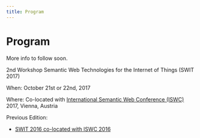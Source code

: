 ```yaml
---
title: Program
---
```

# Program
More info to follow soon.

2nd Workshop Semantic Web Technologies for the Internet of Things (SWIT 2017)

When: October 21st or 22nd, 2017

Where: Co-located with [International Semantic Web Conference (ISWC)](https://iswc2017.semanticweb.org/) 2017, Vienna, Austria





Previous Edition:

* [SWIT 2016 co-located with ISWC 2016](https://swit.smartsdk.eu/)




